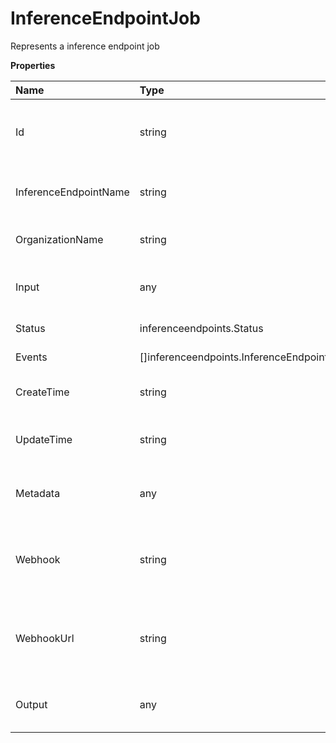 # InferenceEndpointJob

Represents a inference endpoint job

**Properties**

| Name                  | Type                                           | Required | Description                                    |
| :-------------------- | :--------------------------------------------- | :------- | :--------------------------------------------- |
| Id                    | string                                         | ✅       | The inference endpoint job identifier.         |
| InferenceEndpointName | string                                         | ✅       | The inference endpoint name.                   |
| OrganizationName      | string                                         | ✅       | The organization name.                         |
| Input                 | any                                            | ✅       | The job input. May be any valid JSON.          |
| Status                | inferenceendpoints.Status                      | ✅       | The current status.                            |
| Events                | []inferenceendpoints.InferenceEndpointJobEvent | ✅       | The list of events.                            |
| CreateTime            | string                                         | ✅       | The time the job was created.                  |
| UpdateTime            | string                                         | ✅       | The time the job was last updated.             |
| Metadata              | any                                            | ❌       | The job metadata. May be any valid JSON.       |
| Webhook               | string                                         | ❌       | The webhook URL called when the job completes. |
| WebhookUrl            | string                                         | ❌       | The webhook URL called when the job completes. |
| Output                | any                                            | ❌       | The job output. May be any valid JSON.         |

